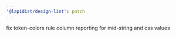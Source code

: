 ```yaml
---
'@lapidist/design-lint': patch
---
```


fix token-colors rule column reporting for mid-string and css values
